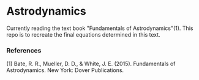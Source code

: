 # Astrodynamics
Currently reading the text book "Fundamentals of Astrodynamics"(1). This repo is to recreate the final equations determined in this text. 

### References

(1) Bate, R. R., Mueller, D. D., & White, J. E. (2015). Fundamentals of Astrodynamics. New York: Dover Publications.

